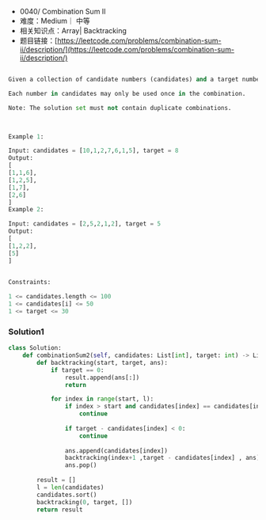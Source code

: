 * 0040/ Combination Sum II
* 难度：Medium｜ 中等
* 相关知识点：Array| Backtracking
* 题目链接：[https://leetcode.com/problems/combination-sum-ii/description/](https://leetcode.com/problems/combination-sum-ii/description/)

```python

Given a collection of candidate numbers (candidates) and a target number (target), find all unique combinations in candidates where the candidate numbers sum to target.

Each number in candidates may only be used once in the combination.

Note: The solution set must not contain duplicate combinations.

 

Example 1:

Input: candidates = [10,1,2,7,6,1,5], target = 8
Output: 
[
[1,1,6],
[1,2,5],
[1,7],
[2,6]
]
Example 2:

Input: candidates = [2,5,2,1,2], target = 5
Output: 
[
[1,2,2],
[5]
]
 

Constraints:

1 <= candidates.length <= 100
1 <= candidates[i] <= 50
1 <= target <= 30

```

### Solution1
```python
class Solution:
    def combinationSum2(self, candidates: List[int], target: int) -> List[List[int]]:
        def backtracking(start, target, ans):
            if target == 0:
                result.append(ans[:])
                return 

            for index in range(start, l):
                if index > start and candidates[index] == candidates[index -1]:
                    continue
                
                if target - candidates[index] < 0:
                    continue
                
                ans.append(candidates[index])
                backtracking(index+1 ,target - candidates[index] , ans)
                ans.pop()
                
        result = []
        l = len(candidates)
        candidates.sort()
        backtracking(0, target, [])
        return result
        
```
